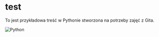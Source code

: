 

# test 

To jest przykładowa treść w Pythonie stworzona na potrzeby zajęć z Gita.

![Python](https://www.python.org/static/community_logos/python-logo.png)
